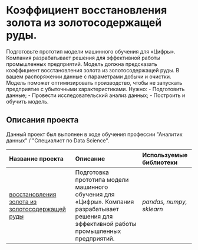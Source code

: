 # Коэффициент восстановления золота из золотосодержащей руды. 

Подготовьте прототип модели машинного обучения для «Цифры». Компания разрабатывает решения для эффективной работы промышленных предприятий.
Модель должна предсказать коэффициент восстановления золота из золотосодержащей руды. В вашем распоряжении данные с параметрами добычи и очистки.
Модель поможет оптимизировать производство, чтобы не запускать предприятие с убыточными характеристиками.
Нужно:
    - Подготовить данные;
    - Провести исследовательский анализ данных;
    - Построить и обучить модель.
## Описания проекта

Данный проект был выполнен в ходе обучения профессии "Аналитик данных" / "Специалист по Data Science".


| Название проекта | Описание | Используемые библиотеки | 
| :---------------------- | :---------------------- | :---------------------- |
| [восстановления золота из золотосодержащей руды](borrowers_reliability) |Подготовка прототипа модели машинного обучения для «Цифры». Компания разрабатывает решения для эффективной работы промышленных предприятий. | *pandas, numpy, sklearn* |
